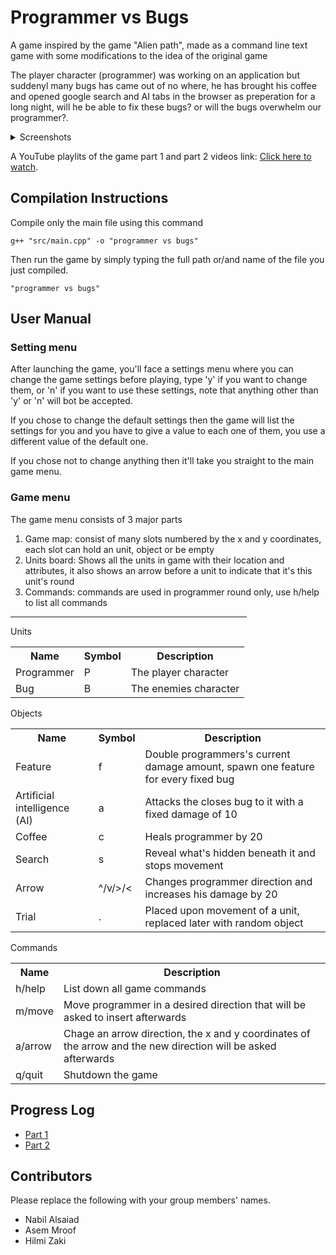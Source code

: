# Programmer vs Bugs

A game inspired by the game "Alien path", made as a command line text game with some modifications to the idea of the original game

The player character (programmer) was working on an application but suddenyl many bugs has came out of no where, he has brought his coffee and opened google search and AI tabs in the browser as preperation for a long night, will he be able to fix these bugs? or will the bugs overwhelm our programmer?.

<details>
  <summary>   Screenshots</summary>
  
![Screenchot1](https://user-images.githubusercontent.com/73927632/219968768-78a2fca9-97a9-455f-837c-b3243ec0843f.png)
![Screenchot2](https://user-images.githubusercontent.com/73927632/219968772-df5e86bb-2480-4e81-b44f-be9cfdf15843.png)
![Screenchot3](https://user-images.githubusercontent.com/73927632/219968777-39250e7b-55e2-418c-b8fe-28bef20eba82.png)

</details>


A YouTube playlits of the game part 1 and part 2 videos link: [Click here to watch](https://youtube.com/playlist?list=PLVhmJfFMWiivr1c07V-rWZlTWjDnynAfK).

## Compilation Instructions

Compile only the main file using this command
```
g++ "src/main.cpp" -o "programmer vs bugs"
```

Then run the game by simply typing the full path or/and name of the file you just compiled. 
```
"programmer vs bugs"
```

## User Manual

### Setting menu

After launching the game, you'll face a settings menu where you can change the game settings before playing, type 'y' if you want to change them, or 'n' if you want to use these settings, note that anything other than 'y' or 'n' will bot be accepted.

If you chose to change the default settings then the game will list the settings for you and you have to give a value to each one of them, you use a different value of the default one.

If you chose not to change anything then it'll take you straight to the main game menu.

### Game menu

The game menu consists of 3 major parts

1. Game map: consist of many slots numbered by the x and y coordinates, each slot can hold an unit, object or be empty
2. Units board: Shows all the units in game with their location and attributes, it also shows an arrow before a unit to indicate that it's this unit's round
3. Commands: commands are used in programmer round only, use h/help to list all commands 

<hr width="75%" size="3">

Units

<table>
  <tr>
    <th>Name</th>
    <th>Symbol</th>
    <th>Description</th>
  </tr>
  <tr>
    <td>Programmer</td>
    <td>P</td>
    <td>The player character</td>
  </tr>
  <tr>
    <td>Bug</td>
    <td>B</td>
    <td>The enemies character</td>
  </tr>
</table>

Objects

<table>
  <tr>
    <th>Name</th>
    <th>Symbol</th>
    <th>Description</th>
  </tr>
  <tr>
    <td>Feature</td>
    <td>f</td>
    <td>Double programmers's current damage amount, spawn one feature for every fixed bug</td>
  </tr>
  <tr>
    <td>Artificial intelligence (AI)</td>
    <td>a</td>
    <td>Attacks the closes bug to it with a fixed damage of 10</td>
  </tr>
  <tr>
    <td>Coffee</td>
    <td>c</td>
    <td>Heals programmer by 20</td>
  </tr>
  <tr>
    <td>Search</td>
    <td>s</td>
    <td>Reveal what's hidden beneath it and stops movement</td>
  </tr>
  <tr>
    <td>Arrow</td>
    <td>^/v/>/<</td>
    <td>Changes programmer direction and increases his damage by 20</td>
  </tr>
  <tr>
    <td>Trial</td>
    <td>.</td>
    <td>Placed upon movement of a unit, replaced later with random object</td>
  </tr>
</table>

Commands

<table>
  <tr>
    <th>Name</th>
    <th>Description</th>
  </tr>
  <tr>
    <td>h/help</td>
    <td>List down all game commands</td>
  </tr>
  <tr>
    <td>m/move</td>
    <td>Move programmer in a desired direction that will be asked to insert afterwards</td>
  </tr>
  <tr>
    <td>a/arrow</td>
    <td>Chage an arrow direction, the x and y coordinates of the arrow and the new direction will be asked afterwards</td>
  </tr>
  <tr>
    <td>q/quit</td>
    <td>Shutdown the game</td>
  </tr>
</table>

## Progress Log

-   [Part 1](PART1.md)
-   [Part 2](PART2.md)

## Contributors

Please replace the following with your group members' names.

-   Nabil Alsaiad
-   Asem Mroof
-   Hilmi Zaki
